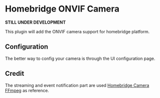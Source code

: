 # Homebridge ONVIF Camera

**STILL UNDER DEVELOPMENT**

This plugin will add the ONVIF camera support for homebridge platform.

## Configuration

The better way to config your camera is through the UI configuration page.

## Credit

The streaming and event notification part are used [Homebridge Camera FFmpeg](https://github.com/Sunoo/homebridge-camera-ffmpeg) as reference.